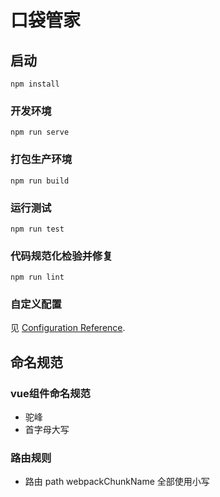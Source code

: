 # 口袋管家

## 启动
```
npm install
```

### 开发环境
```
npm run serve
```

### 打包生产环境
```
npm run build
```

### 运行测试
```
npm run test
```

### 代码规范化检验并修复
```
npm run lint
```

### 自定义配置
见 [Configuration Reference](https://cli.vuejs.org/config/).

## 命名规范

### vue组件命名规范

* 驼峰
* 首字母大写

### 路由规则

* 路由 path webpackChunkName 全部使用小写
